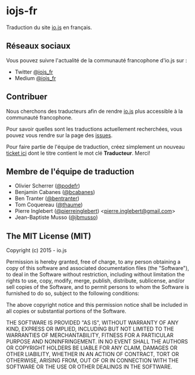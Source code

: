 # iojs-fr

Traduction du site [io.js](https://iojs.org/) en français.

## Réseaux sociaux

Vous pouvez suivre l'actualité de la communauté francophone d'io.js sur :
 * Twitter [@iojs_fr](https://twitter.com/iojs_fr)
 * Medium [@iojs_fr](https://medium.com/@iojs_fr) 


## Contribuer

Nous cherchons des traducteurs afin de rendre [io.js](https://iojs.org/) plus accessible à la communauté francophone.

Pour savoir quelles sont les traductions actuellement recherchées, vous pouvez vous rendre sur la page des [issues](https://github.com/iojs/iojs-fr/issues).

Pour faire partie de l'équipe de traduction, créez simplement un nouveau [ticket ici](https://github.com/iojs/iojs-fr/issues) dont le titre contient le mot clé __Traducteur__. Merci!

## Membre de l'équipe de traduction

- Olivier Scherrer ([@podefr](https://github.com/podefr))
- Benjamin Cabanes ([@bcabanes](https://github.com/bcabanes))
- Ben Tranter ([@bentranter](https://github.com/bentranter))
- Tom Coquereau ([@thaume](https://github.com/thaume))
- Pierre Inglebert ([@pierreinglebert](https://github.com/pierreinglebert)) &lt;pierre.inglebert@gmail.com&gt;
- Jean-Baptiste Musso ([@jbmusso](https://github.com/jbmusso))


## The MIT License (MIT)

Copyright (c) 2015 - io.js

Permission is hereby granted, free of charge, to any person obtaining a copy
of this software and associated documentation files (the "Software"), to deal
in the Software without restriction, including without limitation the rights
to use, copy, modify, merge, publish, distribute, sublicense, and/or sell
copies of the Software, and to permit persons to whom the Software is
furnished to do so, subject to the following conditions:

The above copyright notice and this permission notice shall be included in
all copies or substantial portions of the Software.

THE SOFTWARE IS PROVIDED "AS IS", WITHOUT WARRANTY OF ANY KIND, EXPRESS OR
IMPLIED, INCLUDING BUT NOT LIMITED TO THE WARRANTIES OF MERCHANTABILITY,
FITNESS FOR A PARTICULAR PURPOSE AND NONINFRINGEMENT. IN NO EVENT SHALL THE
AUTHORS OR COPYRIGHT HOLDERS BE LIABLE FOR ANY CLAIM, DAMAGES OR OTHER
LIABILITY, WHETHER IN AN ACTION OF CONTRACT, TORT OR OTHERWISE, ARISING FROM,
OUT OF OR IN CONNECTION WITH THE SOFTWARE OR THE USE OR OTHER DEALINGS IN
THE SOFTWARE.

